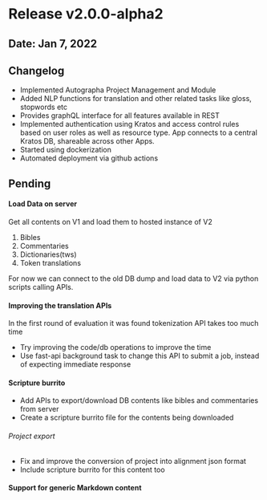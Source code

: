 # Release v2.0.0-alpha2

## Date: Jan 7, 2022

## Changelog
* Implemented Autographa Project Management and Module
* Added NLP functions for translation and other related tasks like gloss, stopwords etc
* Provides graphQL interface for all features available in REST
* Implemented authentication using Kratos and access control rules based on user roles as well as resource type. App connects to a central Kratos DB, shareable across other Apps.
* Started using dockerization
* Automated deployment via github actions

## Pending

#### Load Data on server
Get all contents on V1 and load them to hosted instance of V2

1. Bibles
2. Commentaries
3. Dictionaries(tws)
4. Token translations

For now we can connect to the old DB dump and load data to V2 via python scripts calling APIs. 

#### Improving the translation APIs

In the first round of evaluation it was found tokenization API takes too much time

* Try improving the code/db operations to improve the time
* Use fast-api background task to change this API to submit a job, instead of expecting immediate response

#### Scripture burrito
* Add APIs to export/download DB contents like bibles and commentaries from server
* Create a scripture burrito file for the contents being downloaded

###### Project export
* Fix and improve the conversion of project into alignment json format
* Include scripture burrito for this content too

#### Support for generic Markdown content
